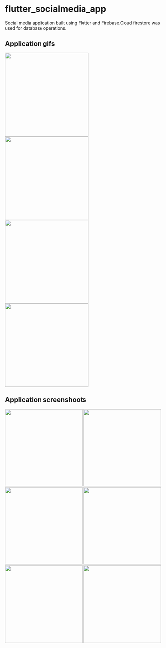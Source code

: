 # flutter_socialmedia_app
Social media application built using Flutter and Firebase.Cloud firestore was used for database operations.

## Application gifs
<img src="assets/gifs/app.gif" width="270"> <img src="assets/gifs/app2.gif" width="270"> 
<img src="assets/gifs/comment.gif" width="270"> <img src="assets/gifs/main_page.gif" width="270">

## Application screenshoots
<img src="assets/images/sign_in_page.jpg" width="250">  <img src="assets/images/sign_up_page.jpg" width="250">
<img src="assets/images/profile_page1.jpg" width="250">  <img src="assets/images/profile_page2.jpg" width="250">
<img src="assets/images/main_page2.jpg" width="250">  <img src="assets/images/add_image_page.jpg" width="250">
